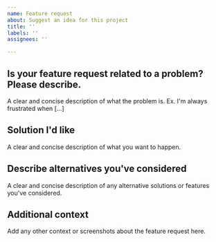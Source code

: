 ```yaml
---
name: Feature request
about: Suggest an idea for this project
title: ''
labels: ''
assignees: ''

---
```

<!-- please alter/replace the text below to make your point clear -->

## Is your feature request related to a problem? Please describe.

A clear and concise description of what the problem is. Ex. I'm always frustrated when [...]

## Solution I'd like

A clear and concise description of what you want to happen.

## Describe alternatives you've considered

A clear and concise description of any alternative solutions or features you've considered.

## Additional context

Add any other context or screenshots about the feature request here.

